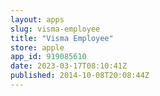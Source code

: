 ```yaml
---
layout: apps
slug: visma-employee
title: "Visma Employee"
store: apple
app_id: 919085610
date: 2023-03-17T08:10:41Z
published: 2014-10-08T20:08:44Z
---
```

